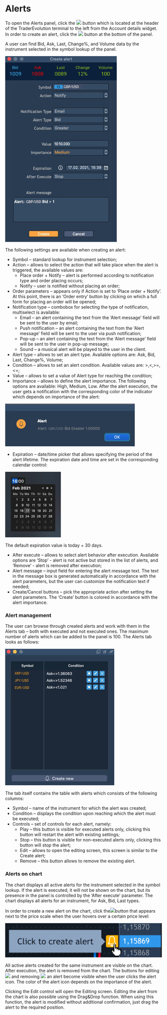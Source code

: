 # Alerts

To open the Alerts panel, click the ![](https://lh5.googleusercontent.com/n2puwM_iP0RhExOYxuStFTb0KAj3U9VyChXkuK5xqJyLinpJePyWaP7Z7VDDq0A5ny7Y-Ikdlv3sLjIJacCBsj5-V7nMej_DAT49oTHxY0mA14RTeCI3BtgCQUEo-xD2ZAjfdaN3) button which is located at the header of the TraderEvolution terminal to the left from the Account details widget. In order to create an alert, click the ![](https://lh4.googleusercontent.com/zS8b00jKEKBimYMVHx6ALm06Xa_Fj3_Dbny-wia9ksi4rHmhJGRcOv_hCIkB7bTLNjMm_UXHM7mKBfVOqfu7HM6q3eoE-T6Y515K9QndcjcoTEDAzK0AfXda7YtBUTEfF8NLLW7x) button at the bottom of the panel.

A user can find Bid, Ask, Last, Change%, and Volume data by the instrument selected in the symbol lookup of the panel.

![](../../../.gitbook/assets/new%20%281%29.jpg)

The following settings are available when creating an alert:

* Symbol – standard lookup for instrument selection;
* Action – allows to select the action that will take place when the alert is triggered, the available values are:
  * Place order + Notify – alert is performed according to notification type and order placing occurs;
  * Notify – user is notified without placing an order;
* Order parameters – appears only if Action is set to ‘Place order + Notify’. At this point, there is an ‘Order entry’ button by clicking on which a full form for placing an order will be opened;
* Notification type – combobox for selecting the type of notification, multiselect is available:
  * Email – an alert containing the text from the ‘Alert message’ field will be sent to the user by email;
  * Push notification – an alert containing the text from the ‘Alert message’ field will be sent to the user via push notification;
  * Pop-up – an alert containing the text from the ‘Alert message’ field will be sent to the user in pop-up message;
  * Sound – a musical alert will be played to the user in the client.
* Alert type – allows to set an alert type. Available options are: Ask, Bid, Last, Change%, Volume;
* Condition – allows to set an alert condition. Available values are: &gt;,&lt;,&gt;=,&lt;=;
* Value – allows to set a value of Alert type for reaching the condition;
* Importance – allows to define the alert importance. The following options are available: High, Medium, Low. After the alert execution, the user gets a notification with the corresponding color of the indicator which depends on importance of the alert:

![](../../../.gitbook/assets/new2%20%281%29.jpg)

* Expiration – date/time picker that allows specifying the period of the alert lifetime. The expiration date and time are set in the corresponding calendar control:

![](../../../.gitbook/assets/2a22cdd3-efeb-468a-acc6-ca8124d46599.jpg)

The default expiration value is today + 30 days. 

* After execute – allows to select alert behavior after execution. Available options are ‘Stop’ - alert is not active but stored in the list of alerts, and ‘Remove’ - alert is removed after execution;
* Alert message – input field for entering the alert message text. The text in the message box is generated automatically in accordance with the alert parameters, but the user can customize the notification text if needed;
* Create/Cancel buttons – pick the appropriate action after setting the alert parameters. The ‘Create’ button is colored in accordance with the alert importance.

### Alert management

The user can browse through created alerts and work with them in the Alerts tab – both with executed and not executed ones. The maximum number of alerts which can be added to the panel is 100. The Alerts tab looks as follows:

![](../../../.gitbook/assets/3%20%2811%29.jpg)

The tab itself contains the table with alerts which consists of the following columns:

* Symbol – name of the instrument for which the alert was created;
* Condition – displays the condition upon reaching which the alert must be executed;
* Controls – set of controls for each alert, namely:
  * Play – this button is visible for executed alerts only, clicking this button will restart the alert with existing settings;
  * Stop – this button is visible for non-executed alerts only, clicking this button will stop the alert;
  * Edit – allows to open the editing screen, this screen is similar to the Create alert;
  * Remove – this button allows to remove the existing alert.

### Alerts on chart

The chart displays all active alerts for the instrument selected in the symbol lookup. If the alert is executed, it will not be shown on the chart, but its presence in the panel is controlled by the ‘After execute’ parameter. The chart displays all alerts for an instrument, for Ask, Bid, Last types.

In order to create a new alert on the chart, click the![](https://lh6.googleusercontent.com/68Su5s9Y1fkJnc3hB9Gw7W1oFeW6RnEeq7N_AzV7Jn5gLL8kLgc9hfPuAV4JIkpfw2-32RTslBybkVMjLbOV2rUxcTx0AuD8cjx_mrw9D9-9WLGFljRrBJ9KlMYuWLmnk4V6ens3)button that appears next to the price scale when the user hovers over a certain price level:

![](../../../.gitbook/assets/image%20%2853%29.png)

All active alerts created for the same instrument are visible on the chart. After execution, the alert is removed from the chart. The buttons for editing ![](https://lh5.googleusercontent.com/_-_WvFGiyqCfE64TXDDysPn8Leub7wi8j42X2ubOEzmSofAf3BAkzekd9To4IHBZaXWjeJGjXKhS2T8YfczovuIam7OlkYPBT-nW9BQMF_H43LyjGPS_1Y5QaU3FE5kR24q3n5iT) and removing ![](https://lh6.googleusercontent.com/NMQO03k-O5rTZCOqnMjFvI6l-b5_jBTfATOeS5pmnexih2FCi9Ksys6NNrIb-qXdA4fx9omibVBM-swmrDHCfNHm-vRTIbvXHn6wOEM4eEpzz0GsG3-ouPHfLLP5R5VDw1Jt7JqO) an alert become visible when the user clicks the alert icon. The color of the alert icon depends on the importance of the alert.

Clicking the Edit control will open the Editing screen. Editing the alert from the chart is also possible using the Drag&Drop function. When using this function, the alert is modified without additional confirmation, just drag the alert to the required position.

